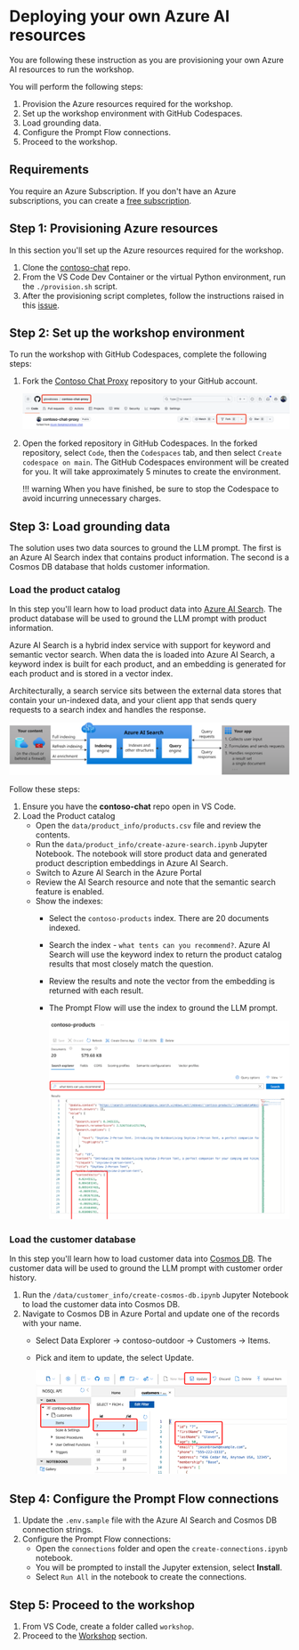 # Deploying your own Azure AI resources

You are following these instruction as you are provisioning your own Azure AI resources to run the workshop.

You will perform the following steps:

1. Provision the Azure resources required for the workshop.
1. Set up the workshop environment with GitHub Codespaces.
1. Load grounding data.
1. Configure the Prompt Flow connections.
1. Proceed to the workshop.

## Requirements

You require an Azure Subscription. If you don't have an Azure subscriptions, you can create a [free subscription](https://azure.microsoft.com/en-us/free/free-account-faq).

## Step 1: Provisioning Azure resources

In this section you'll set up the Azure resources required for the workshop.

1. Clone the [contoso-chat](https://github.com/azure-Samples/contoso-chat) repo.
1. From the VS Code Dev Container or the virtual Python environment, run the `./provision.sh` script.
1. After the provisioning script completes, follow the instructions raised in this [issue](https://github.com/Azure-Samples/contoso-chat/issues/52).

## Step 2: Set up the workshop environment

To run the workshop with GitHub Codespaces, complete the following steps:

1. Fork the [Contoso Chat Proxy](https://github.com/gloveboxes/contoso-chat-proxy) repository to your GitHub account.

    ![](media/repo_fork.png)

1. Open the forked repository in GitHub Codespaces. In the forked repository, select `Code`, then the `Codespaces` tab, and then select `Create codespace on main`. The GitHub Codespaces environment will be created for you. It will take approximately 5 minutes to create the environment.

    <!-- ![](media/codespaces_open.png) -->

    !!! warning
        When you have finished, be sure to stop the Codespace to avoid incurring unnecessary charges.

## Step 3: Load grounding data

The solution uses two data sources to ground the LLM prompt. The first is an Azure AI Search index that contains product information. The second is a Cosmos DB database that holds customer information.

### Load the product catalog

In this step you'll learn how to load product data into [Azure AI Search](https://learn.microsoft.com/en-us/azure/search/). The product database will be used to ground the LLM prompt with product information.

Azure AI Search is a hybrid index service with support for keyword and semantic vector search. When data the is loaded into Azure AI Search, a keyword index is built for each product, and an embedding is generated for each product and is stored in a vector index.

Architecturally, a search service sits between the external data stores that contain your un-indexed data, and your client app that sends query requests to a search index and handles the response.

![](./media/azure-search.svg)

Follow these steps:

1. Ensure you have the **contoso-chat** repo open in VS Code.
1. Load the Product catalog
    - Open the `data/product_info/products.csv` file and review the contents.
    - Run the `data/product_info/create-azure-search.ipynb` Jupyter Notebook. The notebook will store product data and generated product description embeddings in Azure AI Search.
    - Switch to Azure AI Search in the Azure Portal
    - Review the AI Search resource and note that the semantic search feature is enabled.
    - Show the indexes:
        - Select the `contoso-products` index. There are 20 documents indexed.
        - Search the index - `what tents can you recommend?`. Azure AI Search will use the keyword index to return the product catalog results that most closely match the question.
        - Review the results and note the vector from the embedding is returned with each result.
        - The Prompt Flow will use the index to ground the LLM prompt.

            ![](./media/contoso-products.png)

### Load the customer database

In this step you'll learn how to load customer data into [Cosmos DB](https://docs.microsoft.com/azure/cosmos-db/introduction). The customer data will be used to ground the LLM prompt with customer order history.

1. Run the `/data/customer_info/create-cosmos-db.ipynb` Jupyter Notebook to load the customer data into Cosmos DB.
1. Navigate to Cosmos DB in Azure Portal and update one of the records with your name.
    - Select Data Explorer -> contoso-outdoor -> Customers -> Items.
    - Pick and item to update, the select Update.

        ![](./media/cosmos-explore-data.png)

## Step 4: Configure the Prompt Flow connections

1. Update the `.env.sample` file with the Azure AI Search and Cosmos DB connection strings.
1. Configure the Prompt Flow connections:
    - Open the `connections` folder and open the `create-connections.ipynb` notebook.
    - You will be prompted to install the Jupyter extension, select **Install**.
    - Select `Run All` in the notebook to create the connections.

## Step 5: Proceed to the workshop

1. From VS Code, create a folder called `workshop`.
1. Proceed to the [Workshop](workshop.md) section.
